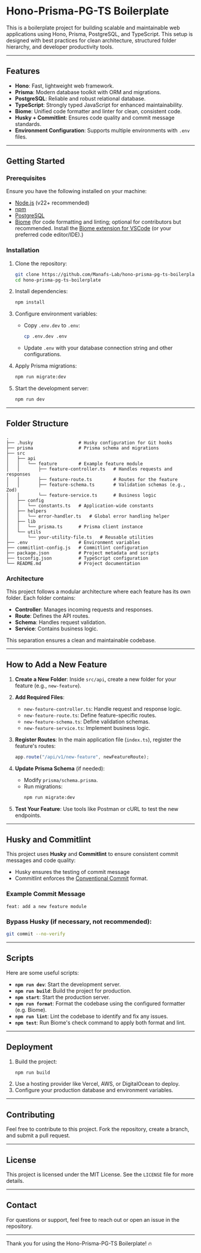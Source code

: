 # Hono-Prisma-PG-TS Boilerplate

This is a boilerplate project for building scalable and maintainable web applications using Hono, Prisma, PostgreSQL, and TypeScript. This setup is designed with best practices for clean architecture, structured folder hierarchy, and developer productivity tools.

---

## Features

- **Hono**: Fast, lightweight web framework.
- **Prisma**: Modern database toolkit with ORM and migrations.
- **PostgreSQL**: Reliable and robust relational database.
- **TypeScript**: Strongly typed JavaScript for enhanced maintainability.
- **Biome**: Unified code formatter and linter for clean, consistent code.
- **Husky + Commitlint**: Ensures code quality and commit message standards.
- **Environment Configuration**: Supports multiple environments with `.env` files.

---

## Getting Started

### Prerequisites

Ensure you have the following installed on your machine:

- [Node.js](https://nodejs.org/) (v22+ recommended)
- [npm](https://www.npmjs.com/)
- [PostgreSQL](https://www.postgresql.org/)
- [Biome](https://biomejs.dev/) (for code formatting and linting; optional for contributors but recommended. Install the [Biome extension for VSCode](https://marketplace.visualstudio.com/items?itemName=biomejs.biome) (or your preferred code editor/IDE).)

### Installation

1. Clone the repository:

   ```bash
   git clone https://github.com/Manafs-Lab/hono-prisma-pg-ts-boilerplate.git
   cd hono-prisma-pg-ts-boilerplate
   ```

2. Install dependencies:

   ```bash
   npm install
   ```

3. Configure environment variables:

   - Copy `.env.dev` to `.env`:
     ```bash
     cp .env.dev .env
     ```
   - Update `.env` with your database connection string and other configurations.

4. Apply Prisma migrations:

   ```bash
   npm run migrate:dev
   ```

5. Start the development server:
   ```bash
   npm run dev
   ```

---

## Folder Structure

```plaintext
.
├── .husky                 # Husky configuration for Git hooks
├── prisma                 # Prisma schema and migrations
├── src
│   ├── api
│   │   └── feature        # Example feature module
│   │       ├── feature-controller.ts   # Handles requests and responses
│   │       ├── feature-route.ts        # Routes for the feature
│   │       ├── feature-schema.ts       # Validation schemas (e.g., Zod)
│   │       └── feature-service.ts      # Business logic
│   ├── config
│   │   └── constants.ts   # Application-wide constants
│   ├── helpers
│   │   └── error-handler.ts   # Global error handling helper
│   ├── lib
│   │   └── prisma.ts      # Prisma client instance
│   └── utils
│       └── your-utility-file.ts   # Reusable utilities
├── .env                   # Environment variables
├── commitlint-config.js   # Commitlint configuration
├── package.json           # Project metadata and scripts
├── tsconfig.json          # TypeScript configuration
└── README.md              # Project documentation
```

### Architecture

This project follows a modular architecture where each feature has its own folder. Each folder contains:

- **Controller**: Manages incoming requests and responses.
- **Route**: Defines the API routes.
- **Schema**: Handles request validation.
- **Service**: Contains business logic.

This separation ensures a clean and maintainable codebase.

---

## How to Add a New Feature

1. **Create a New Folder**:
   Inside `src/api`, create a new folder for your feature (e.g., `new-feature`).

2. **Add Required Files**:

   - `new-feature-controller.ts`: Handle request and response logic.
   - `new-feature-route.ts`: Define feature-specific routes.
   - `new-feature-schema.ts`: Define validation schemas.
   - `new-feature-service.ts`: Implement business logic.

3. **Register Routes**:
   In the main application file (`index.ts`), register the feature's routes:

   ```typescript
   app.route("/api/v1/new-feature", newFeatureRoute);
   ```

4. **Update Prisma Schema** (if needed):

   - Modify `prisma/schema.prisma`.
   - Run migrations:
     ```bash
     npm run migrate:dev
     ```

5. **Test Your Feature**:
   Use tools like Postman or cURL to test the new endpoints.

---

## Husky and Commitlint

This project uses **Husky** and **Commitlint** to ensure consistent commit messages and code quality:

- Husky ensures the testing of commit message
- Commitlint enforces the [Conventional Commit](https://www.conventionalcommits.org/) format.

### Example Commit Message

```
feat: add a new feature module
```

### Bypass Husky (if necessary, not recommended):

```bash
git commit --no-verify
```

---

## Scripts

Here are some useful scripts:

- **`npm run dev`**: Start the development server.
- **`npm run build`**: Build the project for production.
- **`npm start`**: Start the production server.
- **`npm run format`**: Format the codebase using the configured formatter (e.g. Biome).
- **`npm run lint`**: Lint the codebase to identify and fix any issues.
- **`npm test`**: Run Biome's check command to apply both format and lint.

---

## Deployment

1. Build the project:
   ```bash
   npm run build
   ```
2. Use a hosting provider like Vercel, AWS, or DigitalOcean to deploy.
3. Configure your production database and environment variables.

---

## Contributing

Feel free to contribute to this project. Fork the repository, create a branch, and submit a pull request.

---

## License

This project is licensed under the MIT License. See the `LICENSE` file for more details.

---

## Contact

For questions or support, feel free to reach out or open an issue in the repository.

---

Thank you for using the Hono-Prisma-PG-TS Boilerplate! 🔥

